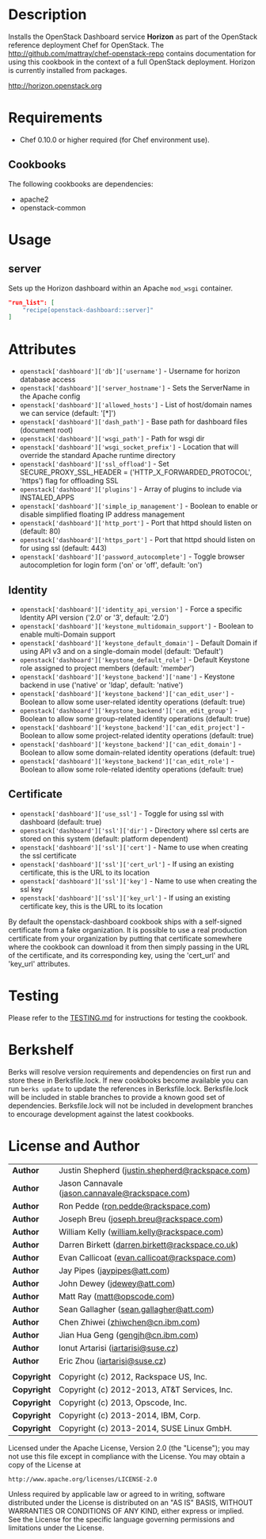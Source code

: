 Description
===========

Installs the OpenStack Dashboard service **Horizon** as part of the OpenStack reference deployment Chef for OpenStack. The http://github.com/mattray/chef-openstack-repo contains documentation for using this cookbook in the context of a full OpenStack deployment. Horizon is currently installed from packages.

http://horizon.openstack.org

Requirements
============

* Chef 0.10.0 or higher required (for Chef environment use).

Cookbooks
---------

The following cookbooks are dependencies:

* apache2
* openstack-common

Usage
=====

server
------

Sets up the Horizon dashboard within an Apache `mod_wsgi` container.

```json
"run_list": [
    "recipe[openstack-dashboard::server]"
]
```

Attributes
==========

* `openstack['dashboard']['db']['username']` - Username for horizon database access
* `openstack['dashboard']['server_hostname']` - Sets the ServerName in the Apache config
* `openstack['dashboard']['allowed_hosts']` - List of host/domain names we can service (default: '\[\*\]')
* `openstack['dashboard']['dash_path']` - Base path for dashboard files (document root)
* `openstack['dashboard']['wsgi_path']` - Path for wsgi dir
* `openstack['dashboard']['wsgi_socket_prefix']` - Location that will override the standard Apache runtime directory
* `openstack['dashboard']['ssl_offload']` - Set SECURE_PROXY_SSL_HEADER = ('HTTP_X_FORWARDED_PROTOCOL', 'https') flag for offloading SSL
* `openstack['dashboard']['plugins']` - Array of plugins to include via INSTALED\_APPS
* `openstack['dashboard']['simple_ip_management']` - Boolean to enable or disable simplified floating IP address management
* `openstack['dashboard']['http_port']` - Port that httpd should listen on (default: 80)
* `openstack['dashboard']['https_port']` - Port that httpd should listen on for using ssl (default: 443)
* `openstack['dashboard']['password_autocomplete']` - Toggle browser autocompletion for login form ('on' or 'off', default: 'on')

Identity
--------
* `openstack['dashboard']['identity_api_version']` - Force a specific Identity API version ('2.0' or '3', default: '2.0')
* `openstack['dashboard']['keystone_multidomain_support']` - Boolean to enable multi-Domain support
* `openstack['dashboard']['keystone_default_domain']` - Default Domain if using API v3 and on a single-domain model (default: 'Default')
* `openstack['dashboard']['keystone_default_role']` - Default Keystone role assigned to project members (default: '_member_')
* `openstack['dashboard']['keystone_backend']['name']` - Keystone backend in use ('native' or 'ldap', default: 'native')
* `openstack['dashboard']['keystone_backend']['can_edit_user']` - Boolean to allow some user-related identity operations (default: true)
* `openstack['dashboard']['keystone_backend']['can_edit_group']` - Boolean to allow some group-related identity operations (default: true)
* `openstack['dashboard']['keystone_backend']['can_edit_project']` - Boolean to allow some project-related identity operations (default: true)
* `openstack['dashboard']['keystone_backend']['can_edit_domain']` - Boolean to allow some domain-related identity operations (default: true)
* `openstack['dashboard']['keystone_backend']['can_edit_role']` - Boolean to allow some role-related identity operations (default: true)

Certificate
-----------
* `openstack['dashboard']['use_ssl']` - Toggle for using ssl with dashboard (default: true)
* `openstack['dashboard']['ssl']['dir']` - Directory where ssl certs are stored on this system (default: platform dependent)
* `openstack['dashboard']['ssl']['cert']` - Name to use when creating the ssl certificate
* `openstack['dashboard']['ssl']['cert_url']` - If using an existing certificate, this is the URL to its location
* `openstack['dashboard']['ssl']['key']` - Name to use when creating the ssl key
* `openstack['dashboard']['ssl']['key_url']` - If using an existing certificate key, this is the URL to its location

By default the openstack-dashboard cookbook ships with a self-signed certificate from a fake organization.
It is possible to use a real production certificate from your organization by putting that certificate
somewhere where the cookbook can download it from then simply passing in the URL of the certificate, and its
corresponding key, using the 'cert_url' and 'key_url' attributes.

Testing
=====

Please refer to the [TESTING.md](TESTING.md) for instructions for testing the cookbook.

Berkshelf
=====

Berks will resolve version requirements and dependencies on first run and
store these in Berksfile.lock. If new cookbooks become available you can run
`berks update` to update the references in Berksfile.lock. Berksfile.lock will
be included in stable branches to provide a known good set of dependencies.
Berksfile.lock will not be included in development branches to encourage
development against the latest cookbooks.

License and Author
==================

|                      |                                                    |
|:---------------------|:---------------------------------------------------|
| **Author**           |  Justin Shepherd (<justin.shepherd@rackspace.com>) |
| **Author**           |  Jason Cannavale (<jason.cannavale@rackspace.com>) |
| **Author**           |  Ron Pedde (<ron.pedde@rackspace.com>)             |
| **Author**           |  Joseph Breu (<joseph.breu@rackspace.com>)         |
| **Author**           |  William Kelly (<william.kelly@rackspace.com>)     |
| **Author**           |  Darren Birkett (<darren.birkett@rackspace.co.uk>) |
| **Author**           |  Evan Callicoat (<evan.callicoat@rackspace.com>)   |
| **Author**           |  Jay Pipes (<jaypipes@att.com>)                    |
| **Author**           |  John Dewey (<jdewey@att.com>)                     |
| **Author**           |  Matt Ray (<matt@opscode.com>)                     |
| **Author**           |  Sean Gallagher (<sean.gallagher@att.com>)         |
| **Author**           |  Chen Zhiwei (<zhiwchen@cn.ibm.com>)               |
| **Author**           |  Jian Hua Geng (<gengjh@cn.ibm.com>)               |
| **Author**           |  Ionut Artarisi (<iartarisi@suse.cz>)              |
| **Author**           |  Eric Zhou (<iartarisi@suse.cz>)                   |
|                      |                                                    |
| **Copyright**        |  Copyright (c) 2012, Rackspace US, Inc.            |
| **Copyright**        |  Copyright (c) 2012-2013, AT&T Services, Inc.      |
| **Copyright**        |  Copyright (c) 2013, Opscode, Inc.                 |
| **Copyright**        |  Copyright (c) 2013-2014, IBM, Corp.               |
| **Copyright**        |  Copyright (c) 2013-2014, SUSE Linux GmbH.         |

Licensed under the Apache License, Version 2.0 (the "License");
you may not use this file except in compliance with the License.
You may obtain a copy of the License at

    http://www.apache.org/licenses/LICENSE-2.0

Unless required by applicable law or agreed to in writing, software
distributed under the License is distributed on an "AS IS" BASIS,
WITHOUT WARRANTIES OR CONDITIONS OF ANY KIND, either express or implied.
See the License for the specific language governing permissions and
limitations under the License.
